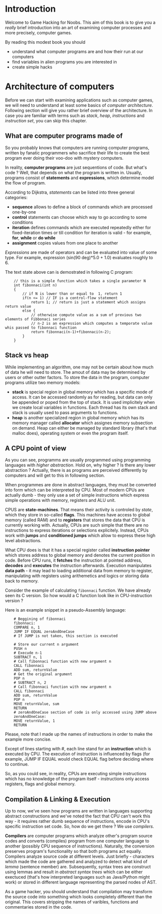 # Introduction
Welcome to Game Hacking for Noobs. This aim of this book is to give you a *really* brief
introduction into an art of examining computer processes and more precisely, computer games.

By reading this modest book you should
* understand what computer programs are and how their run at our computers 
* find variables in alien programs you are interested in 
* create simple hacks

# Architecture of computers
Before we can start with examining applications such as computer games, we will need to understand
at least some basics of *computer architecture*. Following section will give you rather brief overview
of the architecture. In case you are familiar with terms such as *stack*, *heap*, *instructions* and
*instruction set*, you can skip this chapter.

## What are computer programs made of
So you probably knows that computers are running computer programs, written by fanatic programmers
who sacrifice their life to create the best program ever doing their voo-doo with mystery computers. 

In reality, **computer programs** are just sequentions of code. But what's code ? Well, that depends
on what the program is written in. Usually, programs consist of **statements** and **expressions**,
   which determine model the flow of program. 

According to Dijkstra, *statements* can be listed into three general categories:

 * **sequence** allows to define a block of commands which are processed one-by-one
 * **control** statements can choose which way to go according to some conditions
 * **iteration** defines commands which are executed repeatedly either for fixed-iteration times or till
condition for iteration is valid - for example, **for**, **while** or **do while**  
 * **assignment** copies values from one place to another 

*Expressions* are made of operators and can be evaluated into value of some type. For example,
    expression (sin(90 deg)*5.0 + 1.0) evaluates roughly to 6.

The text state above can is demostrated in following C program: 
```
    // this is a simple function which takes a single parameter N 
    int fibonnaci(int n)
    {
        // if N is lower than or equal to  1, return 1
        if(n <= 1) // IF is a control-flow statement 
            return 1; // return is just a statement which assigns return value
        else {
            // otherwise compute value as a sum of previous two elements of Fibbonaci series
            // n-2 is an expression which computes a temporate value whis passed to fibonnaci function
            return fibonnaci(n-1)+fibonnaci(n-2);
        }
    }
```

## Stack vs heap
While implementing an algorithm, one may not be certain about how much of data he will need to
store. The amout of data may be determined by users or other outter factors. 
To store the data in the program, computer programs utilize two memory models:

 * **stack** is special region in global memory which has a specific mode of access. It can be
 accessed randomly as for reading, but data can only be appended or poped from the top of stack. It
 is used implicitely when we create local variables in functions. Each thread has its
 own stack and stack is usually used to pass arguments to functions.
 * **heap** is another specialized region in global memory which has its memory manager called
 **allocator** which assignes memory subsection on demand. Heap can either be managed by standard
 library (that's that malloc does), operating system or even the program itself. 

## A CPU point of view
As you can see, programms are usually programmed using programming languages with *higher
abstraction*. Hold on, why higher ? Is there any lower abstraction ? Actually, there is as programs
are perceived differently by computers and will get to this in following section.

When programmes are done in abstract languages, they must be converted into form which can be
interpreted by CPU. Most of modern CPUs are actually dumb - they only use a set of simple
instructions which express simple operations with memory, registers and ALU unit.

CPUS are **state-machines**. That means their activity is controled by *state*, which they store in so-called **flags**. 
This machines have access to global memory (called RAM) and to **registers** that stores the data
that CPU is currently working with. Actually, CPUs are such simple that there are no instructions
to express iterations or selections explicitely. Instead, CPUs work with **jumps** and
**conditioned jumps** which allow to express these high level abstractions.

What CPU does is that it has a special register called **instruction pointer** which stores address
to global memory and denotes the current position in code. Before CPU runs, it **fetches** the
instruction at pointed address, **decodes** and **executes** the instruction afterwards. Execution
manipulates **data path** - it may lead to loading additional data from memory to register, manipulating with registers using arithemetics and logics
or storing data back to memory.

Consider the example of calculating `fibonnaci` function. We have already seen its C version. So how
would a C function look like in CPU-instruction version ?

Here is an example snippet in a pseudo-Assembly language:
```
    # Beggining of fibonnaci
    fibonnaci:
    COMPARE n, 1
    JUMP IF EQUAL zeroAndOneCase
    # If JUMP is not taken, this section is executed
    
    # Store our current n argument
    PUSH n 
    # Execude n-1
    SUBTRACT n, 1
    # Call fibonnaci function with new argument n
    CALL fibonnaci
    ADD sum, returnValue 
    # Get the original argument
    POP n
    # SUBTRACT n, 2
    # Call fibonnaci function with new argument n
    CALL fibonnaci
    ADD sum, returnValue 
    POP n
    MOVE returnValue, sum
    RETURN
    # zeroAndOneCase section of code is only accessed using JUMP above
    zeroAndOneCase:
    MOVE returnValue, 1
    RETURN 
```

Please, note that I made up the names of instructions in order to make the example more concise.

Except of lines starting with #, each line stand for an **instruction** which is executed by CPU.
The execution of instruction is influenced by flags (for example, JUMP IF EQUAL would check EQUAL
        flag before deciding where to continue.


So, as you could see, in reality, CPUs are executing simple instructions which has no knowledge of
the program itself - instructions only access registers, flags and global memory.

## Compilation & Linking & Execution
Up to now, we've seen how programs are written in languages supporting abstract constructions and
we've noted the fact that CPU can't work this way - it requires rather dumb sequence of
instructions, encode in CPU's specific instruction set code. So, how do we get there ? We use
*compilers*.

**Compilers** are computer programs which analyze other's program source codes and converts
(compiles) program from one computer language to another (possibly CPU sequence of instructions).
Naturally, the conversion preserves program's functionality so that both programs act equally.
Compilers analyze source code at different levels. Just briefly - characters which made the code are
gathered and analyzed to detect what kind of *lemma* (sentence member) are. Subsequently, syntax
trees are construct using lemmas and result in *abstract syntax trees* which can be either
exectuced (that's how interpreted languages such as Java/Python might work) or stored in different
language representing the parsed nodes of AST.

As a game hacker, you should understand that compilation may transform the source code into
something which looks completely different than the original. This covers stripping the names of
varibles, functions and commentaries stored in the code.


